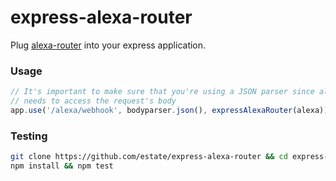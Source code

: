 # express-alexa-router

Plug [alexa-router](https://github.com/estate/alexa-router) into your express application.

### Usage

```javascript
// It's important to make sure that you're using a JSON parser since alexa-router
// needs to access the request's body
app.use('/alexa/webhook', bodyparser.json(), expressAlexaRouter(alexa))
```

### Testing

```bash
git clone https://github.com/estate/express-alexa-router && cd express-alexa-router
npm install && npm test
```
